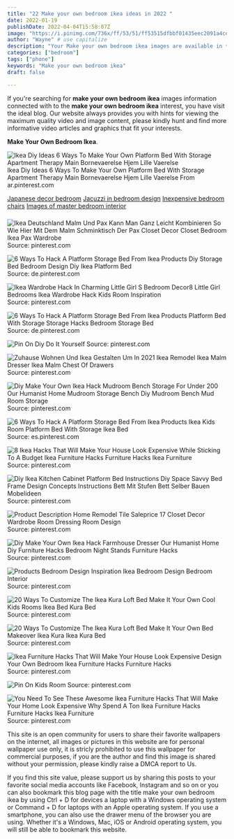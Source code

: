 ```yaml
---
title: "22 Make your own bedroom ikea ideas in 2022 "
date: 2022-01-19
publishDate: 2022-04-04T15:58:07Z
image: "https://i.pinimg.com/736x/ff/53/51/ff53515dfbbf01435eec2091a4cedf7d.jpg"
author: "Wayne" # use capitalize
description: "Your Make your own bedroom ikea images are available in this site. Make your own bedroom ikea are a topic that is being searched for and liked by netizens now. You can Find and Download the Make your own bedroom ikea files here. Find and Download all royalty-free vectors."
categories: ["bedroom"]
tags: ["phone"]
keywords: "Make your own bedroom ikea"
draft: false

---
```


If you're searching for **make your own bedroom ikea** images information connected with to the **make your own bedroom ikea** interest, you have visit the ideal  blog.  Our website always  provides you with  hints  for viewing  the maximum  quality video and image  content, please kindly hunt and find more informative video articles and graphics  that fit your interests.

**Make Your Own Bedroom Ikea**. 

![Ikea Diy Ideas 6 Ways To Make Your Own Platform Bed With Storage Apartment Therapy Main Bornevaerelse Hjem Lille Vaerelse](https://i.pinimg.com/originals/ce/dc/e7/cedce76b2e2d871cb6826237d3bba362.jpg "Ikea Diy Ideas 6 Ways To Make Your Own Platform Bed With Storage Apartment Therapy Main Bornevaerelse Hjem Lille Vaerelse")
Ikea Diy Ideas 6 Ways To Make Your Own Platform Bed With Storage Apartment Therapy Main Bornevaerelse Hjem Lille Vaerelse From ar.pinterest.com

[Japanese decor bedroom](/japanese-decor-bedroom/)
[Jacuzzi in bedroom design](/jacuzzi-in-bedroom-design/)
[Inexpensive bedroom chairs](/inexpensive-bedroom-chairs/)
[Images of master bedroom interior](/images-of-master-bedroom-interior/)



### 

 


![Ikea Deutschland Malm Und Pax Kann Man Ganz Leicht Kombinieren So Wie Hier Mit Dem Malm Schminktisch Der Pax Closet Decor Closet Bedroom Ikea Pax Wardrobe](https://i.pinimg.com/736x/cf/60/8b/cf608bb8aebff7e7a47009a021990dbe.jpg "Ikea Deutschland Malm Und Pax Kann Man Ganz Leicht Kombinieren So Wie Hier Mit Dem Malm Schminktisch Der Pax Closet Decor Closet Bedroom Ikea Pax Wardrobe")
Source: pinterest.com

 

![6 Ways To Hack A Platform Storage Bed From Ikea Products Diy Storage Bed Bedroom Design Diy Ikea Platform Bed](https://i.pinimg.com/originals/01/5e/a3/015ea3f2097574fd8b94714e4d65a05e.jpg "6 Ways To Hack A Platform Storage Bed From Ikea Products Diy Storage Bed Bedroom Design Diy Ikea Platform Bed")
Source: de.pinterest.com

 

![Ikea Wardrobe Hack In Charming Little Girl S Bedroom Decor8 Little Girl Bedrooms Ikea Wardrobe Hack Kids Room Inspiration](https://i.pinimg.com/736x/9e/06/ff/9e06ffe3ea612e09c78940e8addb7a39.jpg "Ikea Wardrobe Hack In Charming Little Girl S Bedroom Decor8 Little Girl Bedrooms Ikea Wardrobe Hack Kids Room Inspiration")
Source: pinterest.com

 

![6 Ways To Hack A Platform Storage Bed From Ikea Products Platform Bed With Storage Storage Hacks Bedroom Storage Bed](https://i.pinimg.com/originals/80/2c/5c/802c5c12e2a3dc8b6ebd7beaa3c23881.jpg "6 Ways To Hack A Platform Storage Bed From Ikea Products Platform Bed With Storage Storage Hacks Bedroom Storage Bed")
Source: de.pinterest.com

 

![Pin On Diy Do It Yourself](https://i.pinimg.com/736x/59/ac/d2/59acd2f0e8d4265ab9d85659202b9d0e--platform-bed-with-storage-platform-beds.jpg "Pin On Diy Do It Yourself")
Source: pinterest.com

 

![Zuhause Wohnen Und Ikea Gestalten Um In 2021 Ikea Remodel Ikea Malm Dresser Ikea Malm Chest Of Drawers](https://i.pinimg.com/736x/d3/65/a4/d365a4d2317f1b149fadd6defd436d22.jpg "Zuhause Wohnen Und Ikea Gestalten Um In 2021 Ikea Remodel Ikea Malm Dresser Ikea Malm Chest Of Drawers")
Source: pinterest.com

 

![Diy Make Your Own Ikea Hack Mudroom Bench Storage For Under 200 Our Humanist Home Mudroom Storage Bench Diy Mudroom Bench Mud Room Storage](https://i.pinimg.com/originals/e4/be/4b/e4be4bd30f80e1cb76d2f55e35705496.jpg "Diy Make Your Own Ikea Hack Mudroom Bench Storage For Under 200 Our Humanist Home Mudroom Storage Bench Diy Mudroom Bench Mud Room Storage")
Source: pinterest.com

 

![6 Ways To Hack A Platform Storage Bed From Ikea Products Ikea Kids Room Platform Bed With Storage Ikea Bed](https://i.pinimg.com/originals/11/49/62/114962c5cbab111b5bbc4b9e999de9ff.jpg "6 Ways To Hack A Platform Storage Bed From Ikea Products Ikea Kids Room Platform Bed With Storage Ikea Bed")
Source: es.pinterest.com

 

![8 Ikea Hacks That Will Make Your House Look Expensive While Sticking To A Budget Ikea Furniture Hacks Furniture Hacks Ikea Furniture](https://i.pinimg.com/736x/b5/b4/9b/b5b49b42101d3bc0eb16b8b60ba77055.jpg "8 Ikea Hacks That Will Make Your House Look Expensive While Sticking To A Budget Ikea Furniture Hacks Furniture Hacks Ikea Furniture")
Source: pinterest.com

 

![Diy Ikea Kitchen Cabinet Platform Bed Instructions Diy Space Savvy Bed Frame Design Concepts Instructions Bett Mit Stufen Bett Selber Bauen Mobelideen](https://i.pinimg.com/originals/84/c6/c7/84c6c71f432fdc4909c97adbe9e17352.jpg "Diy Ikea Kitchen Cabinet Platform Bed Instructions Diy Space Savvy Bed Frame Design Concepts Instructions Bett Mit Stufen Bett Selber Bauen Mobelideen")
Source: pinterest.com

 

![Product Description Home Remodel Tile Saleprice 17 Closet Decor Wardrobe Room Dressing Room Design](https://i.pinimg.com/originals/49/07/9a/49079afe235247cbe17b7cd529712a93.jpg "Product Description Home Remodel Tile Saleprice 17 Closet Decor Wardrobe Room Dressing Room Design")
Source: pinterest.com

 

![Diy Make Your Own Ikea Hack Farmhouse Dresser Our Humanist Home Diy Furniture Hacks Bedroom Night Stands Furniture Hacks](https://i.pinimg.com/originals/f6/d6/da/f6d6da3476eae725ddbb41fd3d41038b.jpg "Diy Make Your Own Ikea Hack Farmhouse Dresser Our Humanist Home Diy Furniture Hacks Bedroom Night Stands Furniture Hacks")
Source: pinterest.com

 

![Products Bedroom Design Inspiration Ikea Bedroom Design Bedroom Interior](https://i.pinimg.com/originals/c9/19/92/c91992daa1d176f0ecff2b5ba709ead2.jpg "Products Bedroom Design Inspiration Ikea Bedroom Design Bedroom Interior")
Source: pinterest.com

 

![20 Ways To Customize The Ikea Kura Loft Bed Make It Your Own Cool Kids Rooms Ikea Bed Kura Bed](https://i.pinimg.com/originals/a4/6e/0a/a46e0ad64f050764830ab379c429f6a5.jpg "20 Ways To Customize The Ikea Kura Loft Bed Make It Your Own Cool Kids Rooms Ikea Bed Kura Bed")
Source: pinterest.com

 

![20 Ways To Customize The Ikea Kura Loft Bed Make It Your Own Bed Makeover Ikea Kura Ikea Kura Bed](https://i.pinimg.com/originals/e6/4a/8f/e64a8fbc8ab43888334aa193dd705e0d.jpg "20 Ways To Customize The Ikea Kura Loft Bed Make It Your Own Bed Makeover Ikea Kura Ikea Kura Bed")
Source: pinterest.com

 

![Ikea Furniture Hacks That Will Make Your House Look Expensive Design Your Own Bedroom Ikea Furniture Hacks Furniture Hacks](https://i.pinimg.com/736x/78/e8/c6/78e8c60a92556ccb1ec3200e84e21246.jpg "Ikea Furniture Hacks That Will Make Your House Look Expensive Design Your Own Bedroom Ikea Furniture Hacks Furniture Hacks")
Source: pinterest.com

 

![Pin On Kids Room](https://i.pinimg.com/736x/20/42/00/2042009eae8e4a020290721caed420e7.jpg "Pin On Kids Room")
Source: pinterest.com

 

![You Need To See These Awesome Ikea Furniture Hacks That Will Make Your Home Look Expensive Why Spend A Ton Ikea Furniture Hacks Furniture Hacks Ikea Furniture](https://i.pinimg.com/736x/ff/53/51/ff53515dfbbf01435eec2091a4cedf7d.jpg "You Need To See These Awesome Ikea Furniture Hacks That Will Make Your Home Look Expensive Why Spend A Ton Ikea Furniture Hacks Furniture Hacks Ikea Furniture")
Source: pinterest.com

 

This site is an open community for users to share their favorite wallpapers on the internet, all images or pictures in this website are for personal wallpaper use only, it is stricly prohibited to use this wallpaper for commercial purposes, if you are the author and find this image is shared without your permission, please kindly raise a DMCA report to Us.

If you find this site value, please support us by sharing this posts to your favorite social media accounts like Facebook, Instagram and so on or you can also bookmark this blog page with the title make your own bedroom ikea by using Ctrl + D for devices a laptop with a Windows operating system or Command + D for laptops with an Apple operating system. If you use a smartphone, you can also use the drawer menu of the browser you are using. Whether it's a Windows, Mac, iOS or Android operating system, you will still be able to bookmark this website.
